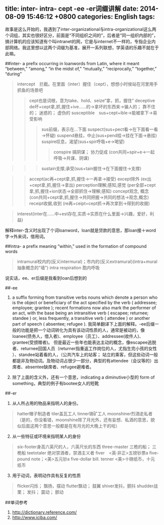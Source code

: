 title: inter- intra- cept -ee -er词缀讲解
date: 2014-08-09 15:46:12 +0800
categories: English
tags:
---

故事是这么开始的，我遇到了inter-organizational与intra-organizational这么两个词组，其实也很好区分，前面是“不同组织之间的”，后者是“同一组织内部的”，搞计算机的应该知道有个叫intranet的网，它是与internet不一样的，专指企业内部网络。我这里想以这两个词缀为基准，展开一系列联想，学英语的乐趣不就在于此嘛。

##inter-
a prefix occurring in loanwords from Latin, where it meant “between,” “among,” “in the midst of,” “mutually,” “reciprocally,” “together,” “during” 

>intercept　拦截。在里面（inter）握住（cept），想想小时侯站在河里用手抓鱼的场景吧
>>cept也是词根，意为take、hold、seize“拿，抓，握住”
>>deceptive　de坏+cept拿,抓,握住+ive……的→拿坏的东西来→骗人的； 靠不住的； 迷惑的； 虚伪的
>>susceptible　sus+cept+ible→能被拿下→易受影响
>>>sus前缀，表示在…下面
>>>suspect(sus+pect看→在下面看一看→怀疑)
>>>suspend悬挂，中止(sus+pend挂→挂在下面→悬挂)
>>>suspire叹息，渴望(sus+spir呼吸+e→喝望)
>>>>conspire 搞阴谋； 协力促成 (con共同+spir+e→一起呼吸→共谋、阴谋)

>>>sustain支撑;承受(sus+tain握住→在下面握住→支撑)

>>accept(ac再+cept拿,抓,握住→一再拿→接受)
>>except除外 (ex出+cept拿,抓,握住→拿出)
>>perception理解;感知,感觉 (per全部+cept拿,抓,握住+ion状态→全部抓住→理解;感知)
>>concept观念, 概念 (con共同+cept拿,抓,握住→共同把握→共同的想法→观念,概念)
>>receipt收据,收到 (re再+ceipt=cept抓→再次拿到→得到的收据)

>interest(inter在……中+est存在,实质→实质在什么里面→兴趣，爱好，利益)

解释inter-含义时出现了个词loanword，loan就是贷款的意思，那loan接＋word字→外来词，借用词。

##intra-
a prefix meaning “within,” used in the formation of compound words

>intramural校内的(反义intermural)；市内的(反义extramural)(intra+mural抽象概念的"墙")
>intra respiration 胞内呼吸

说实话，ee、er后缀是我看到loan后想到的

##-ee

1. a suffix forming from transitive verbs nouns which denote a person who is the object or beneficiary of the act specified by the verb ( addressee; employee; grantee  ); recent formations now also mark the performer of an act, with the base being an intransitive verb ( escapee; returnee; standee ) or, less frequently, a transitive verb ( attendee  ) or another part of speech ( absentee; refugee  ).
我简单翻译下上面的解释。-ee后缀一般的功能是把一个动词转化为具有该动词性质的人，通常是被动的，像loanee(债务人，借入者)、employee（员工）、addressee(收件人)、grantee(受颁赠者)。
但是最近一些年也能表达主动的概念，像escapee逃脱者、returnee回国人员（returner指重返工作岗位的人，尤指生完小孩的女性
）、standee站着看的人，（公共汽车上的站客； 站立的乘客，但这些动词一般都是非及物动词。及物动词占很少一部分，典型的有attendee（会议等的）出席者、absentee缺席者、refugee避难者。

2. 除了上面的含义外，还有一个意思，indicating a diminutive小型的 form of something，典型的例子有bootee女人的短靴

##-er
1. 从人所占用的物品来指明人的身份。
> hatter帽子制造者
> tiler盖瓦工人
> tinner锡矿工人
> moonshiner烈酒走私者（是的，你没看错，moonshine除了月光外，还有妄想、私酒的意思，貌似后面这两个意思一般都是在有月光的大晚上干的哈）
2. 从一些特征或环境来指明某人的身份
> six-footer身高六英尺的人，六英尺长的东西
> three-master 三桅的船； 三桅船 
> teetotaler 绝对禁酒者，禁酒主义者 
> fiver　<英·非正>五镑钞票a five-pound note；<美>五元钞a five-dollar bill. 
> tenner <美>十磅纸币，十元纸币
3. 用于动词，表明动作具有反复的性质
> flicker闪烁； 飘扬，摆动
> flutter飘动； 鼓翼
> shiver发抖，颤抖
> shudder战栗； 发抖； 震动； 颤动

##单词参考
1. http://dictionary.reference.com/
2. http://www.iciba.com/


